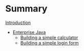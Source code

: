 # Summary

[Introduction](introduction.md)
- [Enterprise Java]()
    - [Building a simple calculator](ej/practical1.md)
    - [Building a simple login form](ej/practical2.md)
